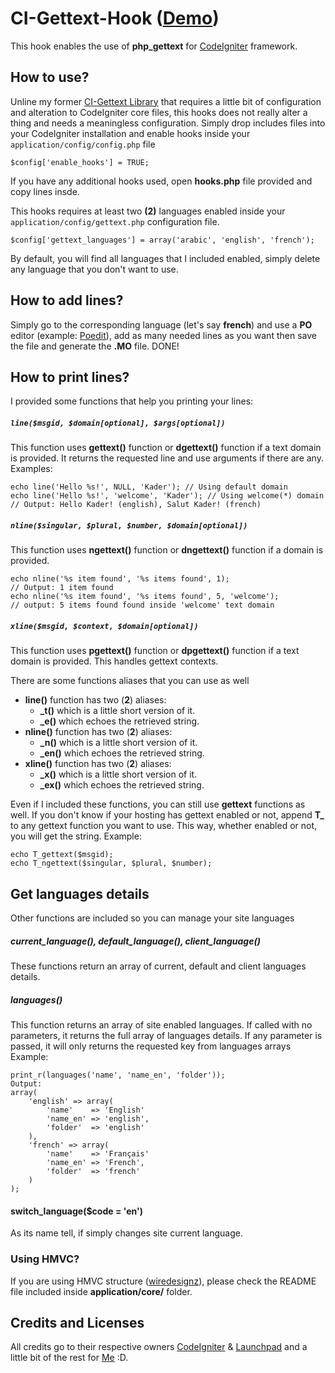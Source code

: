 # CI-Gettext-Hook ([Demo](http://demo.bkader.com/ci-gettext/))
This hook enables the use of __php_gettext__ for [CodeIgniter](https://www.codeigniter.com/) framework.
## How to use?
Unline my former [CI-Gettext Library](https://github.com/bkader/ci-gettext) that requires a little bit of configuration and alteration to CodeIgniter core files, this hooks does not really alter a thing and needs a meaningless configuration.
Simply drop includes files into your CodeIgniter installation and enable hooks inside your `application/config/config.php` file

    $config['enable_hooks'] = TRUE;
If you have any additional hooks used, open __hooks.php__ file provided and copy lines insde.

This hooks requires at least two __(2)__ languages enabled inside your `application/config/gettext.php` configuration file.

    $config['gettext_languages'] = array('arabic', 'english', 'french');
By default, you will find all languages that I included enabled, simply delete any language that you don't want to use.
## How to add lines?
Simply go to the corresponding language (let's say __french__) and use a __PO__ editor (example: [Poedit](https://poedit.net/)), add as many needed lines as you want then save the file and generate the __.MO__ file. DONE!
## How to print lines?
I provided some functions that help you printing your lines:

##### `line($msgid, $domain[optional], $args[optional])`
This function uses __gettext()__ function or __dgettext()__ function if a text domain is provided. It returns the requested line and use arguments if there are any. Examples:

    echo line('Hello %s!', NULL, 'Kader'); // Using default domain
    echo line('Hello %s!', 'welcome', 'Kader'); // Using welcome(*) domain
    // Output: Hello Kader! (english), Salut Kader! (french)

##### `nline($singular, $plural, $number, $domain[optional])`
This function uses __ngettext()__ function or __dngettext()__ function if a domain is provided.

    echo nline('%s item found', '%s items found', 1);
    // Output: 1 item found
    echo nline('%s item found', '%s items found', 5, 'welcome');
    // output: 5 items found found inside 'welcome' text domain

##### `xline($msgid, $context, $domain[optional])`
This function uses __pgettext()__ function or __dpgettext()__ function if a text domain is provided. This handles gettext contexts.

There are some functions aliases that you can use as well
- __line()__ function has two (__2__) aliases:
    - **_t()** which is a little short version of it.
    - **_e()** which echoes the retrieved string.
- __nline()__ function has two (__2__) aliases:
    - **_n()** which is a little short version of it.
    - **_en()** which echoes the retrieved string.
- __xline()__ function has two (__2__) aliases:
    - **_x()** which is a little short version of it.
    - **_ex()** which echoes the retrieved string.

Even if I included these functions, you can still use __gettext__ functions as well. If you don't know if your hosting has gettext enabled or not, append **T_** to any gettext function you want to use. This way, whether enabled or not, you will get the string. Example:

    echo T_gettext($msgid);
    echo T_ngettext($singular, $plural, $number);

## Get languages details
Other functions are included so you can manage your site languages
##### current_language(), default_language(), client_language()
These functions return an array of current, default and client languages details.
##### languages()
This function returns an array of site enabled languages. If called with no parameters, it returns the full array of languages details. If any parameter is passed, it will only returns the requested key from languages arrays
Example:

    print_r(languages('name', 'name_en', 'folder'));
    Output:
    array(
        'english' => array(
            'name'    => 'English'
            'name_en' => 'english',
            'folder'  => 'english'
        ),
        'french' => array(
            'name'    => 'Français'
            'name_en' => 'French',
            'folder'  => 'french'
        )
    );
#### switch_language(\$code = 'en')
As its name tell, if simply changes site current language.

### Using HMVC?
If you are using HMVC structure ([wiredesignz](https://bitbucket.org/wiredesignz/codeigniter-modular-extensions-hmvc)), please check the README file included inside **application/core/** folder.

## Credits and Licenses
All credits go to their respective owners [CodeIgniter](http://www.codeigniter.com/) & [Launchpad](https://launchpad.net/php-gettext/) and a little bit of the rest for [Me](https://github.com/bkader/) :D.